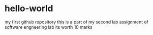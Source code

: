 # hello-world
my first github repository
this is a part of my second lab assignment of software engneering lab
its worth 10 marks 

